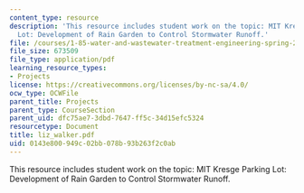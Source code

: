 ```yaml
---
content_type: resource
description: 'This resource includes student work on the topic: MIT Kresge Parking
  Lot: Development of Rain Garden to Control Stormwater Runoff.'
file: /courses/1-85-water-and-wastewater-treatment-engineering-spring-2006/0143e800949c02bb078b93b263f2c0ab_liz_walker.pdf
file_size: 673509
file_type: application/pdf
learning_resource_types:
- Projects
license: https://creativecommons.org/licenses/by-nc-sa/4.0/
ocw_type: OCWFile
parent_title: Projects
parent_type: CourseSection
parent_uid: dfc75ae7-3dbd-7647-ff5c-34d15efc5324
resourcetype: Document
title: liz_walker.pdf
uid: 0143e800-949c-02bb-078b-93b263f2c0ab
---
```

This resource includes student work on the topic: MIT Kresge Parking Lot: Development of Rain Garden to Control Stormwater Runoff.